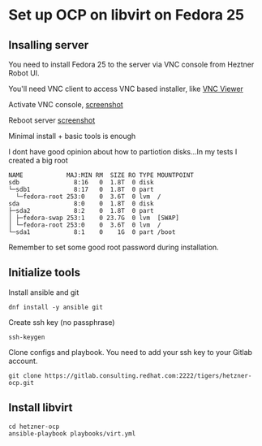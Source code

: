 # Set up OCP on libvirt on Fedora 25

## Insalling server

You need to install Fedora 25 to the server via VNC console from Heztner Robot UI.

You'll need VNC client to access VNC based installer, like [VNC Viewer](https://www.realvnc.com/en/download/viewer/) 

Activate VNC console, [screenshot](images/01_vnc_console.png)

Reboot server [screenshot](images/02_reboot.png)


Minimal install + basic tools is enough

I dont have good opinion about how to partiotion disks...In my tests I created a big root
````
NAME            MAJ:MIN RM  SIZE RO TYPE MOUNTPOINT
sdb               8:16   0  1.8T  0 disk 
└─sdb1            8:17   0  1.8T  0 part 
  └─fedora-root 253:0    0  3.6T  0 lvm  /
sda               8:0    0  1.8T  0 disk 
├─sda2            8:2    0  1.8T  0 part 
│ ├─fedora-swap 253:1    0 23.7G  0 lvm  [SWAP]
│ └─fedora-root 253:0    0  3.6T  0 lvm  /
└─sda1            8:1    0    1G  0 part /boot
````

Remember to set some good root password during installation.

## Initialize tools

Install ansible and git

````
dnf install -y ansible git
````

Create ssh key (no passphrase)

````
ssh-keygen
````

Clone configs and playbook. You need to add your ssh key to your Gitlab account.

````
git clone https://gitlab.consulting.redhat.com:2222/tigers/hetzner-ocp.git
````

## Install libvirt

````
cd hetzner-ocp
ansible-playbook playbooks/virt.yml
````

